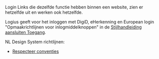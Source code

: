 Login Links die dezelfde functie hebben binnen een website, zien er hetzelfde uit en werken ook hetzelfde.

Logius geeft voor het inloggen met DigiD, eHerkenning en European login "Opmaakrichtlijnen voor inlogmiddelknoppen" in de [Stijlhandleiding aansluiten Toegang](https://www.logius.nl/domeinen/toegang/stijlhandleiding-aansluiten-toegang).

NL Design System richtlijnen:

- [Respecteer conventies](/richtlijnen/stijl/iconen/respecteer-conventies)
